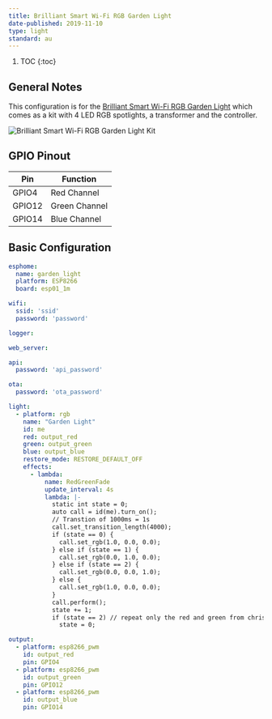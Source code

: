 ```yaml
---
title: Brilliant Smart Wi-Fi RGB Garden Light
date-published: 2019-11-10
type: light
standard: au
---
```


1. TOC
{:toc}

## General Notes

This configuration is for the [Brilliant Smart Wi-Fi RGB Garden Light](https://www.brilliantsmart.com.au/smart-products/garden/smart-garden-kit/) 
which comes as a kit with 4 LED RGB spotlights, a transformer and the controller.

![Brilliant Smart Wi-Fi RGB Garden Light Kit](/Brilliant-Smart-Wi-Fi-RGB-Garden-Light.jpg "Brilliant Smart Wi-Fi RGB Garden Light Kit")

## GPIO Pinout

| Pin     | Function      |
|---------|---------------|
| GPIO4   | Red Channel   |
| GPIO12  | Green Channel |
| GPIO14  | Blue Channel  |


## Basic Configuration
```yaml
esphome:
  name: garden_light
  platform: ESP8266
  board: esp01_1m

wifi:
  ssid: 'ssid'
  password: 'password'

logger:

web_server:

api:
  password: 'api_password'

ota:
  password: 'ota_password'

light:
  - platform: rgb
    name: "Garden Light"
    id: me
    red: output_red
    green: output_green
    blue: output_blue
    restore_mode: RESTORE_DEFAULT_OFF
    effects:
      - lambda:
          name: RedGreenFade
          update_interval: 4s
          lambda: |-
            static int state = 0;
            auto call = id(me).turn_on();                                                                           
            // Transtion of 1000ms = 1s                                                                         
            call.set_transition_length(4000);                                                                      
            if (state == 0) {                                                                             
              call.set_rgb(1.0, 0.0, 0.0);                                                                 
            } else if (state == 1) {                                                                          
              call.set_rgb(0.0, 1.0, 0.0);                                                                      
            } else if (state == 2) {                               
              call.set_rgb(0.0, 0.0, 1.0);                                                            
            } else {                                                       
              call.set_rgb(1.0, 0.0, 0.0);                                                        
            }                                                                                       
            call.perform();                                                                        
            state += 1;                                                                                           
            if (state == 2) // repeat only the red and green from christmas 
              state = 0;   

output:
  - platform: esp8266_pwm
    id: output_red
    pin: GPIO4
  - platform: esp8266_pwm
    id: output_green
    pin: GPIO12
  - platform: esp8266_pwm
    id: output_blue
    pin: GPIO14
```
